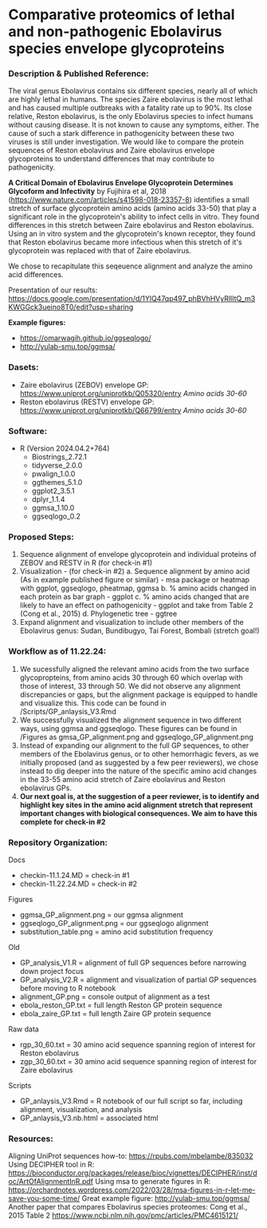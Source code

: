 # Comparative proteomics of lethal and non-pathogenic Ebolavirus species envelope glycoproteins 

### Description & Published Reference:
The viral genus Ebolavirus contains six different species, nearly all of which are highly lethal in humans. The species Zaire ebolavirus is the most lethal and has caused multiple outbreaks with a fatality rate up to 90%. Its close relative, Reston ebolavirus, is the only Ebolavirus species to infect humans without causing disease. It is not known to cause any symptoms, either. The cause of such a stark difference in pathogenicity between these two viruses is still under investigation. We would like to compare the protein sequences of Reston ebolavirus and Zaire ebolavirus envelope glycoproteins to understand differences that may contribute to pathogenicity. 

**A Critical Domain of Ebolavirus Envelope Glycoprotein Determines Glycoform and Infectivity** by Fujihira et al, 2018 (https://www.nature.com/articles/s41598-018-23357-8) identifies a small stretch of surface glycoprotein amino acids (amino acids 33-50) that play a significant role in the glycoprotein's ability to infect cells in vitro. They found differences in this stretch between Zaire ebolavirus and Reston ebolavirus. Using an in vitro system and the glycoprotein's known receptor, they found that Reston ebolavirus became more infectious when this stretch of it's glycoprotein was replaced with that of Zaire ebolavirus. 

We chose to recapitulate this seqeuence alignment and analyze the amino acid differences. 

Presentation of our results: https://docs.google.com/presentation/d/1YlQ47qp497_phBVhHVyRlIltQ_m3KWGGck3ueino8T0/edit?usp=sharing 

**Example figures:**
- https://omarwagih.github.io/ggseqlogo/ 
- http://yulab-smu.top/ggmsa/ 



### Dasets:
- Zaire ebolavirus (ZEBOV) envelope GP: https://www.uniprot.org/uniprotkb/Q05320/entry *Amino acids 30-60*
- Reston ebolavirus (RESTV) envelope GP: https://www.uniprot.org/uniprotkb/Q66799/entry *Amino acids 30-60*


### Software:
- R (Version 2024.04.2+764)
    - Biostrings_2.72.1
    - tidyverse_2.0.0
    - pwalign_1.0.0
    - ggthemes_5.1.0
    - ggplot2_3.5.1
    - dplyr_1.1.4 
    - ggmsa_1.10.0
    - ggseqlogo_0.2 



### Proposed Steps:
1. Sequence alignment of envelope glycoprotein and individual proteins of ZEBOV and RESTV in R (for check-in #1)
2. Visualization - (for check-in #2)
    a. Sequence alignment by amino acid (As in example published figure or similar) - msa package or heatmap with ggplot, ggseqlogo, pheatmap, ggmsa
    b. % amino acids changed in each protein as bar graph - ggplot 
    c. % amino acids changed that are likely to have an effect on pathogenicity - ggplot and take from Table 2 (Cong et al., 2015)
    d. Phylogenetic tree - ggtree
3. Expand alignment and visualization to include other members of the Ebolavirus genus: Sudan, Bundibugyo, Tai Forest, Bombali (stretch goal!)
 

### Workflow as of 11.22.24:
1. We sucessfully aligned the relevant amino acids from the two surface glycopropteins, from amino acids 30 through 60 which overlap with those of interest, 33 through 50. We did not observe any alignment discrepancies or gaps, but the alignment package is equipped to handle and visualize this. This code can be found in /Scripts/GP_anlaysis_V3.Rmd
2. We successfully visualized the alignment sequence in two different ways, using ggmsa and ggseqlogo. These figures can be found in /Figures as gmsa_GP_alignment.png and ggseqlogo_GP_alignment.png 
3. Instead of expanding our alignment to the full GP sequences, to other members of the Ebolavirus genus, or to other hemorrhagic fevers, as we initially proposed (and as suggested by a few peer reviewers), we chose instead to dig deeper into the nature of the specific amino acid changes in the 33-55 amino acid stretch of Zaire ebolavirus and Reston ebolavirus GPs. 
4. **Our next goal is, at the suggestion of a peer reviewer, is to identify and highlight key sites in the amino acid alignment stretch that represent important changes with biological consequences. We aim to have this complete for check-in #2** 


### Repository Organization:
Docs
- checkin-11.1.24.MD = check-in #1 
- checkin-11.22.24.MD = check-in #2 

Figures
- ggmsa_GP_alignment.png = our ggmsa alignment
- ggseqlogo_GP_alignment.png = our ggseqlogo alignment 
- substitution_table.png = amino acid substitution frequency 

Old
- GP_analysis_V1.R = alignment of full GP sequences before narrowing down project focus
- GP_analysis_V2.R = alignment and visualization of partial GP sequences before moving to R notebook 
- alignment_GP.png = console output of alignment as a test
- ebola_reston_GP.txt = full length Reston GP protein sequence
- ebola_zaire_GP.txt = full length Zaire GP protein sequence 

Raw data
- rgp_30_60.txt = 30 amino acid sequence spanning region of interest for Reston ebolavirus
- zgp_30_60.txt = 30 amino acid sequence spanning region of interest for Zaire ebolavirus

Scripts
- GP_anlaysis_V3.Rmd = R notebook of our full script so far, including alignment, visualization, and analysis 
- GP_anlaysis_V3.nb.html = associated html


### Resources:
Aligning UniProt sequences how-to: https://rpubs.com/mbelambe/835032 
Using DECIPHER tool in R: https://bioconductor.org/packages/release/bioc/vignettes/DECIPHER/inst/doc/ArtOfAlignmentInR.pdf 
Using msa to generate figures in R: https://orchardnotes.wordpress.com/2022/03/28/msa-figures-in-r-let-me-save-you-some-time/ 
Great example figure: http://yulab-smu.top/ggmsa/ 
Another paper that compares Ebolavirus species proteomes: Cong et al., 2015 Table 2 https://www.ncbi.nlm.nih.gov/pmc/articles/PMC4615121/